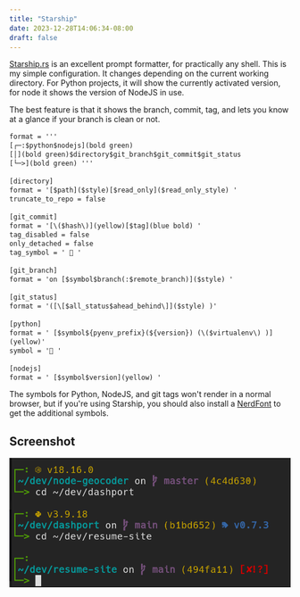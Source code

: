 ```yaml
---
title: "Starship"
date: 2023-12-28T14:06:34-08:00
draft: false
---
```


[Starship.rs](https://starship.rs/) is an excellent prompt formatter, for practically any shell. This is my simple configuration. It changes depending on the current working directory. For Python projects, it will show the currently activated version, for node it shows the version of NodeJS in use.

The best feature is that it shows the branch, commit, tag, and lets you know at a glance if your branch is clean or not.

```
format = '''
[┌─:$python$nodejs](bold green)
[│](bold green)$directory$git_branch$git_commit$git_status
[└─>](bold green) '''

[directory]
format = '[$path]($style)[$read_only]($read_only_style) '
truncate_to_repo = false

[git_commit]
format = '[\($hash\)](yellow)[$tag](blue bold) '
tag_disabled = false
only_detached = false
tag_symbol = ' 󱩺 '

[git_branch]
format = 'on [$symbol$branch(:$remote_branch)]($style) '

[git_status]
format = '([\[$all_status$ahead_behind\]]($style) )'

[python]
format = ' [$symbol${pyenv_prefix}(${version}) (\($virtualenv\) )](yellow)'
symbol = '󰌠 '

[nodejs]
format = ' [$symbol$version](yellow) '

```

The symbols for Python, NodeJS, and git tags won't render in a normal browser, but if you're using Starship, you should also install a [NerdFont](https://www.nerdfonts.com/font-downloads) to get the additional symbols.

## Screenshot

![Screenshot of Starship in action.](/images/node_git_python_status.png)